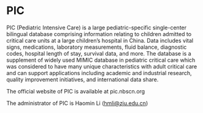# PIC
PIC (Pediatric Intensive Care) is a large pediatric-specific single-center bilingual database comprising information relating to children admitted to critical care units at a large children’s hospital in China. Data includes vital signs, medications, laboratory measurements, fluid balance, diagnostic codes, hospital length of stay, survival data, and more.  The database is a supplement of widely used MIMIC database in pediatric critical care which was considered to have many unique characteristics with adult critical care and can support applications including academic and industrial research, quality improvement initiatives, and international data share.

The official website of PIC is available at pic.nbscn.org

The administrator of PIC is Haomin Li (hmli@zju.edu.cn)
